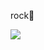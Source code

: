 rock🤘




![](https://media4.giphy.com/media/v1.Y2lkPTc5MGI3NjExcXFxa2pjd3l0ZXJ2ZWNlMXJzanZ0YjRtcDBrenV0aTh3dW5yZGUwdCZlcD12MV9pbnRlcm5hbF9naWZfYnlfaWQmY3Q9Zw/ctDkKC9FSfFuYkCNGG/200w.webp)
